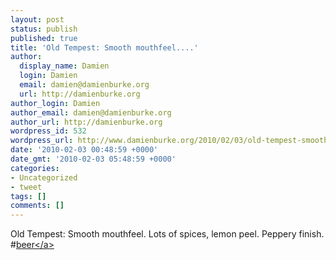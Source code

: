 ```yaml
---
layout: post
status: publish
published: true
title: 'Old Tempest: Smooth mouthfeel....'
author:
  display_name: Damien
  login: Damien
  email: damien@damienburke.org
  url: http://damienburke.org
author_login: Damien
author_email: damien@damienburke.org
author_url: http://damienburke.org
wordpress_id: 532
wordpress_url: http://www.damienburke.org/2010/02/03/old-tempest-smooth-mouthfeel/
date: '2010-02-03 00:48:59 +0000'
date_gmt: '2010-02-03 05:48:59 +0000'
categories:
- Uncategorized
- tweet
tags: []
comments: []
---
```

<p>Old Tempest: Smooth mouthfeel. Lots of spices, lemon peel. Peppery finish. #<a href="http:&#47;&#47;search.twitter.com&#47;search?q=%23beer" class="aktt_hashtag">beer<&#47;a></p>
